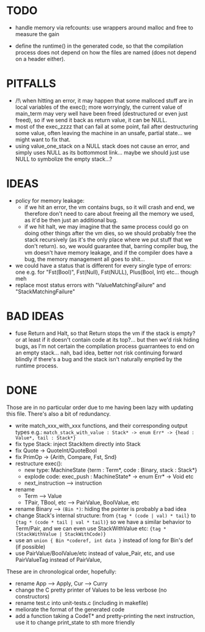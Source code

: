 # TODO

- handle memory via refcounts:
  use wrappers around malloc and free to measure the gain

- define the runtime() in the generated code, so that the compilation
  process does not depend on how the files are named (does not depend
  on a header either).

# PITFALLS
- /!\ when hitting an error, it may happen that some malloced stuff are in local
  variables of the exec(); more worryingly, the current value of main_term may
  very well have been freed (destructured or even just freed), so if we send it
  back as return value, it can be NULL.
- most of the exec_zzzz that can fail at some point, fail after destructuring some value,
  often leaving the machine in an unsafe, partial state... we might want to fix that.
- using value_one_stack on a NULL stack does not cause an error, and simply uses NULL as its
  bottommost link... maybe we should just use NULL to symbolize the empty stack...?

# IDEAS
- policy for memory leakage:
  - if we hit an error, the vm contains bugs, so it will crash and end,
    we therefore don't need to care about freeing all the memory we used,
    as it'd be then just an additional bug.
  - if we hit halt, we may imagine that the same process could go on doing other things
    after the vm dies, so we should probably free the stack recursively
    (as it's the only place where we put stuff that we don't return).
  so, we would guarantee that, barring compiler bug, the vm doesn't have memory leakage,
  and if the compiler does have a bug, the memory management all goes to shit...
- we could have a status that is different for every single type of errors: 
  one e.g. for "Fst(Bool)", Fst(Null), Fst(NULL), Plus(Bool, Int) etc... though meh
- replace most status errors with "ValueMatchingFailure" and "StackMatchingFailure"

# BAD IDEAS
- fuse Return and Halt, so that Return stops the vm if the stack is empty? or at least if
  it doesn't contain code at its top?... but then we'd risk hiding bugs, as I'm not certain
  the compilation process guarrantees to end on an empty stack... nah, bad idea,
  better not risk continuing forward blindly if there's a bug and the stack isn't naturally
  emptied by the runtime process.

# DONE

Those are in no particular order due to me having been lazy with updating this file.
There's also a bit of redundancy.

  - write match_xxx_with_xxx functions, and their corresponding output types
    e.g.: `match_stack_with_value : Stack* -> enum Err* -> {head : Value*, tail : Stack*}`
  - fix type Stack: inject StackItem directly into Stack
  - fix Quote -> QuoteInt/QuoteBool
  - fix PrimOp -> {Arith, Compare, Fst, Snd}
  - restructure exec():
    - new type: MachineState {term : Term*, code : Binary, stack : Stack*}
    - explode code:
      exec_push : MachineState* -> enum Err* -> Void
      etc
    - next_instruction --> instruction
  - rename
    - Term --> Value
    - TPair, TBool, etc --> PairValue, BoolValue, etc
  - rename Binary --> `(Bin *)`: hiding the pointer is probably a bad idea
  - change Stack's internal structure:
    from `{tag * (code | val) * tail}` to `{tag * (code * tail | val * tail)}`
    so we have a similar behavior to Term/Pair, and we can even use
    StackWithValue etc:
    `{tag * (StackWithValue | StackWithCode)}`
  - use an `union { Bin *coderef, int data }` instead of long for Bin's def (if possible)
  - use PairValue/BoolValue/etc instead of value_Pair, etc, and use PairValueTag instead of PairValue,
  
These are in chronological order, hopefully:
- rename App --> Apply, Cur --> Curry
- change the C pretty printer of Values to be less verbose (no constructors)
- rename test.c into unit-tests.c (including in makefile)
- meliorate the format of the generated code
- add a function taking a CodeT* and pretty-printing the next instruction,
  use it to change print_state to sth more friendly
